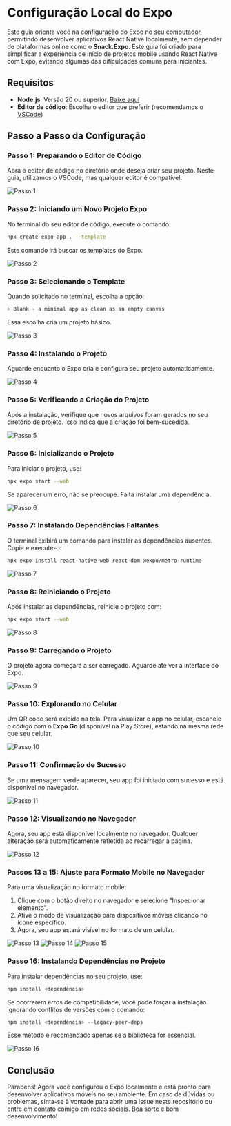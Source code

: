 # Configuração Local do Expo

Este guia orienta você na configuração do Expo no seu computador, permitindo desenvolver aplicativos React Native localmente, sem depender de plataformas online como o **Snack.Expo**. Este guia foi criado para simplificar a experiência de início de projetos mobile usando React Native com Expo, evitando algumas das dificuldades comuns para iniciantes.

## Requisitos

- **Node.js**: Versão 20 ou superior. [Baixe aqui](https://nodejs.org/)
- **Editor de código**: Escolha o editor que preferir (recomendamos o [VSCode](https://code.visualstudio.com/))

## Passo a Passo da Configuração

### Passo 1: Preparando o Editor de Código

Abra o editor de código no diretório onde deseja criar seu projeto. Neste guia, utilizamos o VSCode, mas qualquer editor é compatível.

![Passo 1](criar-projeto/passo1.png)

### Passo 2: Iniciando um Novo Projeto Expo

No terminal do seu editor de código, execute o comando:

```bash
npx create-expo-app . --template
```

Este comando irá buscar os templates do Expo.

![Passo 2](criar-projeto/passo2.png)

### Passo 3: Selecionando o Template

Quando solicitado no terminal, escolha a opção:

```bash
> Blank - a minimal app as clean as an empty canvas
```

Essa escolha cria um projeto básico.

![Passo 3](criar-projeto/passo3.png)

### Passo 4: Instalando o Projeto

Aguarde enquanto o Expo cria e configura seu projeto automaticamente.

![Passo 4](criar-projeto/passo4.png)

### Passo 5: Verificando a Criação do Projeto

Após a instalação, verifique que novos arquivos foram gerados no seu diretório de projeto. Isso indica que a criação foi bem-sucedida.

![Passo 5](criar-projeto/passo5.png)

### Passo 6: Inicializando o Projeto

Para iniciar o projeto, use:

```bash
npx expo start --web
```

Se aparecer um erro, não se preocupe. Falta instalar uma dependência.

![Passo 6](criar-projeto/passo6.png)

### Passo 7: Instalando Dependências Faltantes

O terminal exibirá um comando para instalar as dependências ausentes. Copie e execute-o:

```bash
npx expo install react-native-web react-dom @expo/metro-runtime
```

![Passo 7](criar-projeto/passo7.png)

### Passo 8: Reiniciando o Projeto

Após instalar as dependências, reinicie o projeto com:

```bash
npx expo start --web
```

![Passo 8](criar-projeto/passo8.png)

### Passo 9: Carregando o Projeto

O projeto agora começará a ser carregado. Aguarde até ver a interface do Expo.

![Passo 9](criar-projeto/passo9.png)

### Passo 10: Explorando no Celular

Um QR code será exibido na tela. Para visualizar o app no celular, escaneie o código com o **Expo Go** (disponível na Play Store), estando na mesma rede que seu celular.

![Passo 10](criar-projeto/passo10.png)

### Passo 11: Confirmação de Sucesso

Se uma mensagem verde aparecer, seu app foi iniciado com sucesso e está disponível no navegador.

![Passo 11](criar-projeto/passo11.png)

### Passo 12: Visualizando no Navegador

Agora, seu app está disponível localmente no navegador. Qualquer alteração será automaticamente refletida ao recarregar a página.

![Passo 12](criar-projeto/passo12.png)

### Passos 13 a 15: Ajuste para Formato Mobile no Navegador

Para uma visualização no formato mobile:

1. Clique com o botão direito no navegador e selecione "Inspecionar elemento".
2. Ative o modo de visualização para dispositivos móveis clicando no ícone específico.
3. Agora, seu app estará visível no formato de um celular.

![Passo 13](criar-projeto/passo13.png)
![Passo 14](criar-projeto/passo14.png)
![Passo 15](criar-projeto/passo15.png)

### Passo 16: Instalando Dependências no Projeto

Para instalar dependências no seu projeto, use:

```bash
npm install <dependência>
```

Se ocorrerem erros de compatibilidade, você pode forçar a instalação ignorando conflitos de versões com o comando:

```bash
npm install <dependência> --legacy-peer-deps
```

Esse método é recomendado apenas se a biblioteca for essencial.

![Passo 16](criar-projeto/passo16.png)

## Conclusão

Parabéns! Agora você configurou o Expo localmente e está pronto para desenvolver aplicativos móveis no seu ambiente. Em caso de dúvidas ou problemas, sinta-se à vontade para abrir uma issue neste repositório ou entre em contato comigo em redes sociais. Boa sorte e bom desenvolvimento!